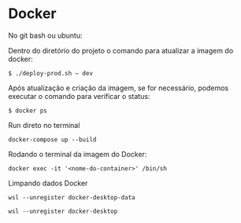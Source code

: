 # Docker

No git bash ou ubuntu:

Dentro do diretório do projeto o comando para atualizar a imagem do docker:

`$ ./deploy-prod.sh — dev`

Após atualização e criação da imagem, se for necessário, podemos executar o comando para verificar o status:

`$ docker ps`

Run direto no terminal

`docker-compose up --build`

Rodando o terminal da imagem do Docker:

`docker exec -it '<nome-do-container>' /bin/sh`

Limpando dados Docker

`wsl --unregister docker-desktop-data`

`wsl --unregister docker-desktop`